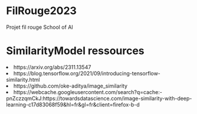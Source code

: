 # FilRouge2023
Projet fil rouge School of AI

# SimilarityModel ressources
<li>https://arxiv.org/abs/2311.13547</li>
<li>https://blog.tensorflow.org/2021/09/introducing-tensorflow-similarity.html</li>
<li>https://github.com/oke-aditya/image_similarity</li>
<li>https://webcache.googleusercontent.com/search?q=cache:-pnZczzqmCkJ:https://towardsdatascience.com/image-similarity-with-deep-learning-c17d83068f59&hl=fr&gl=fr&client=firefox-b-d</li>